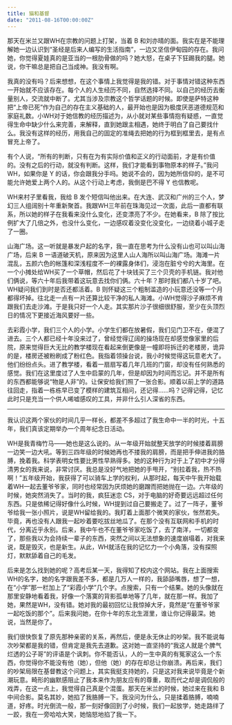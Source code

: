 ```yaml
---
title: 猫和基督
date: "2011-08-16T00:00:00Z"
---
```


那天在米兰又跟WH在宗教的问题上打架，当着 B 和刘亦晴的面。我实在是不能理解她一边认识到“圣经是后来人编写的生活指南”，一边又坚信伊甸园的存在。我问她，你觉得夏娃真的是亚当的一根肋骨做的吗？她大怒，在桌子下狂踢我的腿。她说，你干嘛总是把自己当成神。我没有啊。

我真的没有吗？后来想想，在这个事情上我觉得是我的错。对于事情对错这种东西一开始就不应该存在。每个人的人生经历不同，自然选择不同。以自己的经历去衡量别人，交流就中断了。尤其当涉及宗教这个哲学话题的时候。即使是萨特这种把“上帝已死”作为自己的存在主义基础的人，最开始也是因为极度厌恶道德规范和家庭礼数。小WH对于她信教的经历描述为，从小就对某些事情抱有疑惑，一直觉得生命中缺少什么来完善，来解释，直到她跟主相遇，她终于明白了自己要找什么。我没有这样的经历，用我自己的固定的准绳去把她的行为框到框里去，是有点冒充上帝了。

有个人说，“所有的判断，只有在为有实际价值和正义的行动面前，才是有价值的。没有之后的行动，就没有判断。这样，我们才能看到事物原本的样子。”我问WH，如果你是 Y 的话，你会跟我分手吗。她说不会的，因为她所信仰的，是不可能允许她爱上两个人的。从这个行动上考虑，我倒是巴不得 Y 也信教呢。

WH来村子里看我，我给 B 发个短信叫他出来。在大连、武汉和广州的三个人，梦幻三人组阔别十年重新聚首。我跟WH三年前在珠海见过一次面，此后一直都有联系，所以她的样子在我看来没什么变化，还变漂亮了不少。在她看来，B 除了按比例扩大了几倍之外，也没什么变化，一边感叹着没变化没变化，一边绕着小城子走了一圈。

山海广场。这一听就是暴发户起的名字，我一直在思考为什么没有山也可以叫山海广场，后来 B 一语道破天机，原来因为这里人山人海所以叫山海广场。海滩一片混乱，五颜六色的帐篷和深浅程度不一的裸露身体们，浸泡在脏兮兮的大海里。在一个小摊处给WH买了一个草帽，然后花了十块钱买了三个贝壳的手机链。我对他们俩说，等六十年后我带着这玩意去找你们俩。六十年？那时我们都八十岁了吧。WH疑问我们到时是否还都活着。B 则怀疑这三个粗制滥造的小玩意还没等一个月都得坏掉。往北走一点有一片还算比较干净的私人海滩。小WH觉得沙子麻烦不肯跟我们去走沙滩。于是我只好一个人走。其实那片沙子很细很舒服，至少在头顶烈日的情况下更接近海风要好一些。

去彩霞小学，我们三个人的小学。小学生们都在放暑假，我们见门卫不在，便混了进去。三个人都已经十年没来过了，曾经觉得辽阔的操场现在却感觉像家里的后院，原来觉得巨大无比的教学楼现在看起来倒更像是一幢即将拆迁的老楼房，诡异的是，楼房还被粉刷成了粉红色。我指着领操台说，我小时候觉得这玩意老大了。他们纷纷点头。进了教学楼，看着一扇扇写着几年几班的门窗，却没有任何熟悉的感觉。我们在这里度过了人生中启蒙的几年，但是却因为时间而忘记。并不是所有的东西都能够说“物是人非”的。让保安给我们照了一张合影。顺着以前上学的道路往回走，指着一栋栋早已变了模样的建筑互相问，还记得……吗？记得记得，记忆此时只是充当一个供人唏嘘感叹的工具，并非什么引人深省的东西。

---

我认识这两个家伙的时间几乎一样长，都差不多超过了我生命中一半的时光，十五年，我们真该定期举办一个周年纪念日活动。

WH是我青梅竹马——她也是这么说的。从一年级开始就整天放学的时候搂着肩膀一边笑一边大吼。等到三四年级的时候她再也不搂我的肩膀，而是把手伸进我的胳膊，挽着我。科学表明女性要比男性早熟得多。她的这种行为对于上了初中才分得清男女的我来说，非常讨厌。我总是没好气地把她的手甩开，“别拉着我，热不热啊！”五年级开始，我获得了可以骑车上学的权利，从那时起，每天中午我开始载着WH一起去董爷爷家，同时也经常因为厌烦她的磨蹭而把她抛在一边。六年级的时候，她突然消失了。当时的我，疯狂迷恋 CS，对于电脑的好奇要远远超过任何东西。只是依稀记得好像什么时候，WH提到过自己要搬走了。过了一阵子，董爷爷给我一张小照片，说是WH留给我的。我盯着上面那个微笑的家伙，怅然若失。毕竟，再也没有人跟我一起吵着要吃拔丝地瓜了。在那个没有互联网和手机的时代，分离近乎永别。后来，我中午也不在董爷爷家吃饭了，去了南洋，一切都变了，那些我以为会持续一辈子的东西，突然之间以无法想象的速度崩塌着，对我来说，既是毁灭，也是新生。从此，WH就活在我的记忆力一个小角落，没有探照灯，默默舔着自己的毛发。

后来是怎么找到她的呢？高考后某一天，我得知了校内这个网站。我在上面搜索WH的名字，她的名字跟我差不多，都是几万人一样的，我舔舔嘴唇，想了一想，在“小学”那一栏加上了“彩霞小学”几个字。点搜索，只有一个结果。她的头像就在那里安静地看着我，好像一个落寞的背影孤单地等了几年，就在那一样。我加了她，果然是WH，没有错。她对我的最初回忆让我惊掉大牙，竟然是“在董爷爷家一起吃饭的那个”。后来我问她，在你十年的东北生涯里，谁让你记得最深。她说，当然是你了。

我们很快恢复了原先那种亲密的关系，再然后，便是永无休止的吵架。我不能说每次吵架都是我的错，但肯定是我先去道歉。这对她一直坚持的“我这人就是个脾气烂透的公子哥”的评语是个讽刺。你不能否认，人的一生中真的有冤家这么一个东西，你觉得你不能没有他（她），但他（她）的存在却总让你崩溃。再后来，我们的吵架局限在基督教这个问题上，其实我挺支持她的，只是这对我来说毕竟是个新潮玩意。畸形的幽默感阻止了我本来作为朋友应有的尊重，取而代之却是调侃般的戏弄，在这一点上，我觉得自己真是个混蛋。那天在米兰的时候，她过来在我和 B 中间合影。莫名其妙，她掐了我胳膊一下。我没问为什么，只是揉着胳膊，喃喃道，好疼。时光倒流一般，那一刻好像回到了小时候，我们一起放学，她走路绊了一跤，我在一旁哈哈大笑，她恼怒地掐了我一下。

